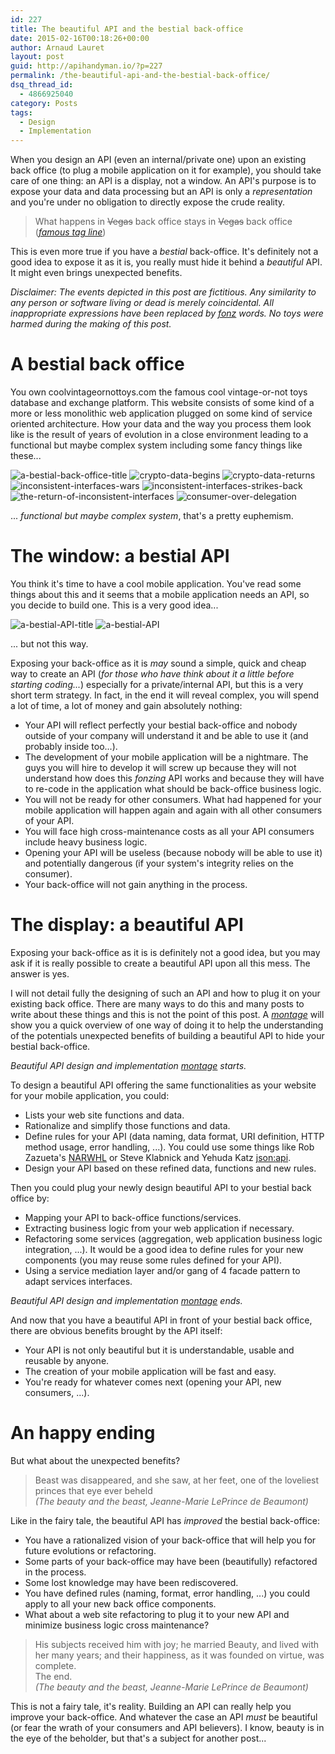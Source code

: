 ```yaml
---
id: 227
title: The beautiful API and the bestial back-office
date: 2015-02-16T00:18:26+00:00
author: Arnaud Lauret
layout: post
guid: http://apihandyman.io/?p=227
permalink: /the-beautiful-api-and-the-bestial-back-office/
dsq_thread_id:
  - 4866925040
category: Posts
tags:
  - Design
  - Implementation
---
```

When you design an API (even an internal/private one) upon an existing back office (to plug a mobile application on it for example), you should take care of one thing: an API is a display, not a window.
An API's purpose is to expose your data and data processing but an API is only a *representation* and you're under no obligation to directly expose the crude reality.<!--more-->

> What happens in <del>Vegas</del> back office stays in <del>Vegas</del> back office  
> (*[famous tag line](http://theweek.com/articles/459434/brief-history-happens-vegas-stays-vegas)*)

This is even more true if you have a *bestial* back-office. It's definitely not a good idea to expose it as it is, you really must hide it behind a *beautiful* API. It might even brings unexpected benefits.

*Disclaimer: The events depicted in this post are fictitious. Any similarity to any person or software living or dead is merely coincidental. All inappropriate expressions have been replaced by [fonz](http://en.wikipedia.org/wiki/Fonzie) words. No toys were harmed during the making of this post.* 

# A bestial back office
You own coolvintageornottoys.com the famous cool vintage-or-not toys database and exchange platform.
This website consists of some kind of a more or less monolithic web application plugged on some kind of service oriented architecture.
How your data and the way you process them look like is the result of years of evolution in a close environment leading to a functional but maybe complex system including some fancy things like these...

![a-bestial-back-office-title](/images/the-beautiful-api-and-the-bestial-back-office/a-bestial-back-office-page-01.png "A bestial back-office title")
![crypto-data-begins](/images/the-beautiful-api-and-the-bestial-back-office/a-bestial-back-office-page-02.png "Crypto data begins")
![crypto-data-returns](/images/the-beautiful-api-and-the-bestial-back-office/a-bestial-back-office-page-03.png "Crypto data returns")
![inconsistent-interfaces-wars](/images/the-beautiful-api-and-the-bestial-back-office/a-bestial-back-office-page-04.png "Inconsistent interfaces wars")
![inconsistent-interfaces-strikes-back](/images/the-beautiful-api-and-the-bestial-back-office/a-bestial-back-office-page-05.png "Inconsistent interfaces strikes back")
![the-return-of-inconsistent-interfaces](/images/the-beautiful-api-and-the-bestial-back-office/a-bestial-back-office-page-06.png "The return of inconsistent interfaces")
![consumer-over-delegation](/images/the-beautiful-api-and-the-bestial-back-office/a-bestial-back-office-page-07.png "Consumer over-delegation")

... *functional but maybe complex system*, that's a pretty euphemism. 

# The window: a bestial API
You think it's time to have a cool mobile application.
You've read some things about this and it seems that a mobile application needs an API, so you decide to build one.
This is a very good idea...

![a-bestial-API-title](/images/the-beautiful-api-and-the-bestial-back-office/a-bestial-api-page-01.png "A bestial API title")
![a-bestial-API](/images/the-beautiful-api-and-the-bestial-back-office/a-bestial-api-page-02.png "A bestial API")

... but not this way.

Exposing your back-office as it is *may* sound a simple, quick and cheap way to create an API (*for those who have think about it a little before starting coding...*) especially for a private/internal API, but this is a very short term strategy.
In fact, in the end it will reveal complex, you will spend a lot of time, a lot of money and gain absolutely nothing:

- Your API will reflect perfectly your bestial back-office and nobody outside of your company will understand it and be able to use it (and probably inside too...).
- The development of your mobile application will be a nightmare. The guys you will hire to develop it will screw up because they will not understand how does this *fonzing* API works and because they will have to re-code in the application what should be back-office business logic.
- You will not be ready for other consumers. What had happened for your mobile application will happen again and again with all other consumers of your API.
- You will face high cross-maintenance costs as all your API consumers include heavy business logic.
- Opening your API will be useless (because nobody will be able to use it) and potentially dangerous (if your system's integrity relies on the consumer).
- Your back-office will not gain anything in the process.

# The display: a beautiful API
Exposing your back-office as it is is definitely not a good idea, but you may ask if it is really possible to create a beautiful API upon all this mess. The answer is yes.

I will not detail fully the designing of such an API and how to plug it on your existing back office. There are many ways to do this and many posts to write about these things and this is not the point of this post.
A *[montage](http://en.wikipedia.org/wiki/Montage_%28filmmaking%29)* will show you a quick overview of one way of doing it to help the understanding of the potentials unexpected benefits of building a beautiful API to hide your bestial back-office.

*Beautiful API design and implementation [montage](http://en.wikipedia.org/wiki/Montage_%28filmmaking%29) starts.*

To design a beautiful API offering the same functionalities as your website for your mobile application, you could:

- Lists your web site functions and data.
- Rationalize and simplify those functions and data.
- Define rules for your API (data naming, data format, URI definition, HTTP method usage, error handling, ...). You could use some things like Rob Zazueta's [NARWHL](http://www.narwhl.com/) or Steve Klabnick and Yehuda Katz [json:api](http://jsonapi.org/).
- Design your API based on these refined data, functions and new rules.

Then you could plug your newly design beautiful API to your bestial back office by:

- Mapping your API to back-office functions/services.
- Extracting business logic from your web application if necessary.
- Refactoring some services (aggregation, web application business logic integration, ...). It would be a good idea to define rules for your new components (you may reuse some rules defined for your API).
- Using a service mediation layer and/or gang of 4 facade pattern to adapt services interfaces.

*Beautiful API design and implementation [montage](http://en.wikipedia.org/wiki/Montage_%28filmmaking%29) ends.*

And now that you have a beautiful API in front of your bestial back office, there are obvious benefits brought by the API itself:

- Your API is not only beautiful but it is understandable, usable and reusable by anyone.
- The creation of your mobile application will be fast and easy.
- You're ready for whatever comes next (opening your API, new consumers, ...).

# An happy ending
But what about the unexpected benefits?

> Beast was disappeared, and she saw, at her feet, one of the loveliest princes that eye ever beheld  
> *(The beauty and the beast, Jeanne-Marie LePrince de Beaumont)*

Like in the fairy tale, the beautiful API has *improved* the bestial back-office:

- You have a rationalized vision of your back-office that will help you for future evolutions or refactoring.
- Some parts of your back-office may have been (beautifully) refactored in the process.
- Some lost knowledge may have been rediscovered.
- You have defined rules (naming, format, error handling, ...) you could apply to all your new back office components.
- What about a web site refactoring to plug it to your new API and minimize business logic cross maintenance?

> His subjects received him with joy; he married Beauty, and lived with her many years; and their happiness, as it was founded on virtue, was complete.  
> The end.  
> *(The beauty and the beast, Jeanne-Marie LePrince de Beaumont)*

This is not a fairy tale, it's reality. Building an API can really help you improve your back-office.
And whatever the case an API *must* be beautiful (or fear the wrath of your consumers and API believers).
I know, beauty is in the eye of the beholder, but that's a subject for another post...